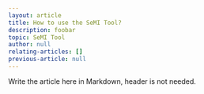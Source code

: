 ```yaml
---
layout: article
title: How to use the SeMI Tool?
description: foobar
topic: SeMI Tool
author: null
relating-articles: []
previous-article: null
---
```


Write the article here in Markdown, header is not needed.
